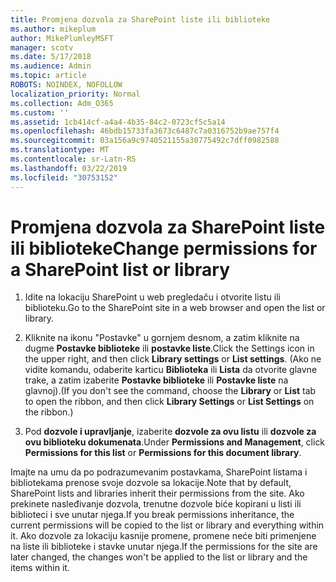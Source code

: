 ```yaml
---
title: Promjena dozvola za SharePoint liste ili biblioteke
ms.author: mikeplum
author: MikePlumleyMSFT
manager: scotv
ms.date: 5/17/2018
ms.audience: Admin
ms.topic: article
ROBOTS: NOINDEX, NOFOLLOW
localization_priority: Normal
ms.collection: Adm_O365
ms.custom: ''
ms.assetid: 1cb414cf-a4a4-4b35-84c2-0723cf5c5a14
ms.openlocfilehash: 46bdb15733fa3673c6487c7a0316752b9ae757f4
ms.sourcegitcommit: 03a156a9c9740521155a30775492c7dff0982588
ms.translationtype: MT
ms.contentlocale: sr-Latn-RS
ms.lasthandoff: 03/22/2019
ms.locfileid: "30753152"
---
```

# <a name="change-permissions-for-a-sharepoint-list-or-library"></a><span data-ttu-id="aa2c2-102">Promjena dozvola za SharePoint liste ili biblioteke</span><span class="sxs-lookup"><span data-stu-id="aa2c2-102">Change permissions for a SharePoint list or library</span></span>

1. <span data-ttu-id="aa2c2-103">Idite na lokaciju SharePoint u web pregledaču i otvorite listu ili biblioteku.</span><span class="sxs-lookup"><span data-stu-id="aa2c2-103">Go to the SharePoint site in a web browser and open the list or library.</span></span>
    
2. <span data-ttu-id="aa2c2-104">Kliknite na ikonu "Postavke" u gornjem desnom, a zatim kliknite na dugme **Postavke biblioteke** ili **postavke liste**.</span><span class="sxs-lookup"><span data-stu-id="aa2c2-104">Click the Settings icon in the upper right, and then click **Library settings** or **List settings**.</span></span> <span data-ttu-id="aa2c2-105">(Ako ne vidite komandu, odaberite karticu **Biblioteka** ili **Lista** da otvorite glavne trake, a zatim izaberite **Postavke biblioteke** ili **Postavke liste** na glavnoj).</span><span class="sxs-lookup"><span data-stu-id="aa2c2-105">(If you don't see the command, choose the **Library** or **List** tab to open the ribbon, and then click **Library Settings** or **List Settings** on the ribbon.)</span></span> 
    
3. <span data-ttu-id="aa2c2-106">Pod **dozvole i upravljanje**, izaberite **dozvole za ovu listu** ili **dozvole za ovu biblioteku dokumenata**.</span><span class="sxs-lookup"><span data-stu-id="aa2c2-106">Under **Permissions and Management**, click **Permissions for this list** or **Permissions for this document library**.</span></span>
    
<span data-ttu-id="aa2c2-107">Imajte na umu da po podrazumevanim postavkama, SharePoint listama i bibliotekama prenose svoje dozvole sa lokacije.</span><span class="sxs-lookup"><span data-stu-id="aa2c2-107">Note that by default, SharePoint lists and libraries inherit their permissions from the site.</span></span> <span data-ttu-id="aa2c2-108">Ako prekinete nasleđivanje dozvola, trenutne dozvole biće kopirani u listi ili biblioteci i sve unutar njega.</span><span class="sxs-lookup"><span data-stu-id="aa2c2-108">If you break permissions inheritance, the current permissions will be copied to the list or library and everything within it.</span></span> <span data-ttu-id="aa2c2-109">Ako dozvole za lokaciju kasnije promene, promene neće biti primenjene na liste ili biblioteke i stavke unutar njega.</span><span class="sxs-lookup"><span data-stu-id="aa2c2-109">If the permissions for the site are later changed, the changes won't be applied to the list or library and the items within it.</span></span>
  

